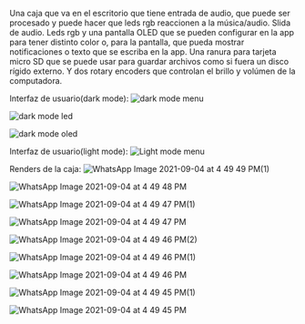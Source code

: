 Una caja que va en el escritorio que tiene entrada de audio, que puede ser procesado y puede hacer que leds rgb reaccionen a la música/audio. Slida de audio. Leds rgb y una pantalla OLED que se pueden configurar en la app para tener distinto color o, para la pantalla, que pueda mostrar notificaciones o texto que se escriba en la app. Una ranura para tarjeta micro SD que se puede usar para guardar archivos como si fuera un disco rígido externo. Y dos rotary encoders que controlan el brillo y volúmen de la computadora.

Interfaz de usuario(dark mode):
![dark mode menu](https://user-images.githubusercontent.com/62080927/132106579-47987da3-4b1b-4223-8d63-6dcd8e789e58.jpg)

![dark mode led](https://user-images.githubusercontent.com/62080927/132106591-f458783f-e374-44f1-bf07-fc2c99bf30cf.jpg)

![dark mode oled](https://user-images.githubusercontent.com/62080927/132106618-f2fbe789-abca-4d35-a698-7034162d8554.jpg)

Interfaz de usuario(light mode):
![Light mode menu](https://user-images.githubusercontent.com/62080927/132106685-8df6b6a0-bc79-4833-ba2e-ca9aec92b665.jpg)

Renders de la caja:
![WhatsApp Image 2021-09-04 at 4 49 49 PM(1)](https://user-images.githubusercontent.com/62080927/132106814-79bef8d9-9161-4026-b837-43edcdd2132b.jpeg)

![WhatsApp Image 2021-09-04 at 4 49 48 PM](https://user-images.githubusercontent.com/62080927/132106816-96a6cd26-9747-44a2-9af6-00ab5e21e831.jpeg)

![WhatsApp Image 2021-09-04 at 4 49 47 PM(1)](https://user-images.githubusercontent.com/62080927/132106817-335d9744-fb30-4527-ba45-2fd6c4733c74.jpeg)

![WhatsApp Image 2021-09-04 at 4 49 47 PM](https://user-images.githubusercontent.com/62080927/132106818-930bec49-cf07-4ffd-9e82-8f95902ae9e6.jpeg)

![WhatsApp Image 2021-09-04 at 4 49 46 PM(2)](https://user-images.githubusercontent.com/62080927/132106819-211dce0b-78bb-48dc-9d22-d2e4aa95de8d.jpeg)

![WhatsApp Image 2021-09-04 at 4 49 46 PM(1)](https://user-images.githubusercontent.com/62080927/132106824-6149cc5d-6456-4073-a84a-e8dc2a533c93.jpeg)

![WhatsApp Image 2021-09-04 at 4 49 46 PM](https://user-images.githubusercontent.com/62080927/132106829-b7614961-d60c-4532-906b-a82ea555a3e5.jpeg)

![WhatsApp Image 2021-09-04 at 4 49 45 PM(1)](https://user-images.githubusercontent.com/62080927/132106831-b8c02872-80d2-40ea-acbb-5a7e9bddbfb8.jpeg)

![WhatsApp Image 2021-09-04 at 4 49 45 PM](https://user-images.githubusercontent.com/62080927/132106833-ce8ec33e-0a90-43a3-8db5-5b3a59b6cd79.jpeg)

